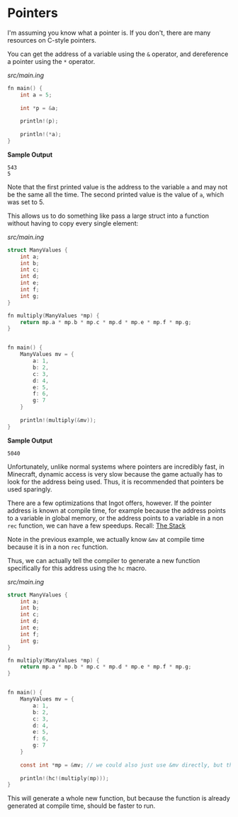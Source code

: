 # Pointers

I'm assuming you know what a pointer is. If you don't, there are many resources on C-style pointers.

You can get the address of a variable using the `&` operator, and dereference a pointer using the `*` operator.

_src/main.ing_
```C
fn main() {
    int a = 5;
    
    int *p = &a;
    
    println!(p);
    
    println!(*a);
}
```

**Sample Output**
```
543
5
```

Note that the first printed value is the address to the variable `a` and may not be the same all the time. The second printed value is the value of `a`, which was set to 5.

This allows us to do something like pass a large struct into a function without having to copy every single element:

_src/main.ing_
```C
struct ManyValues {
    int a;
    int b;
    int c;
    int d;
    int e;
    int f;
    int g;
}

fn multiply(ManyValues *mp) {
    return mp.a * mp.b * mp.c * mp.d * mp.e * mp.f * mp.g;
}


fn main() {
    ManyValues mv = {
        a: 1,
        b: 2,
        c: 3,
        d: 4,
        e: 5,
        f: 6,
        g: 7
    }
    
    println!(multiply(&mv));
}
```

**Sample Output**
```
5040
```

Unfortunately, unlike normal systems where pointers are incredibly fast, in Minecraft, dynamic access is very slow because the game actually has to look for the address being used. Thus, it is recommended that pointers be used sparingly.

There are a few optimizations that Ingot offers, however. If the pointer address is known at compile time, for example because the address points to a variable in global memory, or the address points to a variable in a non `rec` function, we can have a few speedups. Recall: [The Stack](The-Stack.md)

Note in the previous example, we actually know `&mv` at compile time because it is in a non `rec` function.

Thus, we can actually tell the compiler to generate a new function specifically for this address using the `hc` macro.

_src/main.ing_
```C
struct ManyValues {
    int a;
    int b;
    int c;
    int d;
    int e;
    int f;
    int g;
}

fn multiply(ManyValues *mp) {
    return mp.a * mp.b * mp.c * mp.d * mp.e * mp.f * mp.g;
}


fn main() {
    ManyValues mv = {
        a: 1,
        b: 2,
        c: 3,
        d: 4,
        e: 5,
        f: 6,
        g: 7
    }
    
    const int *mp = &mv; // we could also just use &mv directly, but this is just to show that the address of mv is known at compile time
        
    println!(hc!(multiply(mp)));
}
```

This will generate a whole new function, but because the function is already generated at compile time, should be faster to run.